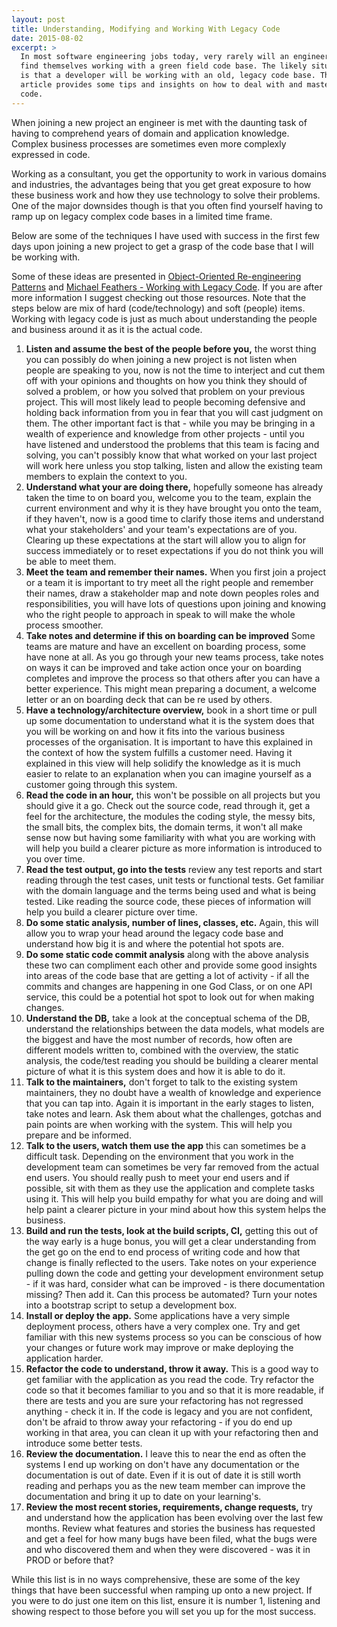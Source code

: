 ```yaml
---
layout: post
title: Understanding, Modifying and Working With Legacy Code
date: 2015-08-02
excerpt: >
  In most software engineering jobs today, very rarely will an engineer
  find themselves working with a green field code base. The likely situation
  is that a developer will be working with an old, legacy code base. This
  article provides some tips and insights on how to deal with and master legacy
  code.
---
```


When joining a new project an engineer is met with the daunting task of having
to comprehend years of domain and application knowledge. Complex business
processes are sometimes even more complexly expressed in code.

Working as a consultant, you get the opportunity to work in various domains and
industries, the advantages being that you get great exposure to how these
business work and how they use technology to solve their problems.  One of the
major downsides though is that you often find yourself having to ramp up on
legacy complex code bases in a limited time frame.

Below are some of the techniques I have used with success in the first few days
upon joining a new project to get a grasp of the code base that I will be
working with.

Some of these ideas are presented in [Object-Oriented Re-engineering
Patterns](http://scg.unibe.ch/download/oorp/) and [Michael Feathers - Working
with Legacy
Code](http://www.amazon.com/Working-Effectively-Legacy-Michael-Feathers/dp/0131177052).
If you are after more information I suggest checking out those resources. Note
that the steps below are mix of hard (code/technology) and soft (people) items.
Working with legacy code is just as much about understanding the people and
business around it as it is the actual code.

1. **Listen and assume the best of the people before you,** the worst thing you
   can possibly do when joining a new project is not listen when people are
   speaking to you, now is not the time to interject and cut them off with your
   opinions and thoughts on how you think they should of solved a problem, or
   how you solved that problem on your previous project. This will most likely
   lead to people becoming defensive and holding back information from you in
   fear that you will cast judgment on them. The other important fact is that -
   while you may be bringing in a wealth of experience and knowledge from other
   projects - until you have listened and understood the problems that this
   team is facing and solving, you can't possibly know that what worked on your
   last project will work here unless you stop talking, listen and allow the
   existing team members to explain the context to you.
1. **Understand what your are doing there,** hopefully someone has already
   taken the time to on board you, welcome you to the team, explain the current
   environment and why it is they have brought you onto the team, if they
   haven't, now is a good time to clarify those items and understand what your
   stakeholders' and your team's expectations are of you. Clearing up these
   expectations at the start will allow you to align for success
   immediately or to reset expectations if you do not think you will be able
   to meet them.
1. **Meet the team and remember their names.** When you first join a project
   or a team it is important to try meet all the right people and remember
   their names, draw a stakeholder map and note down peoples roles and
   responsibilities, you will have lots of questions upon joining and knowing
   who the right people to approach in speak to will make the whole process
   smoother.
1. **Take notes and determine if this on boarding can be improved** Some teams
   are mature and have an excellent on boarding process, some have none at
   all. As you go through your new teams process, take notes on ways it can be
   improved and take action once your on boarding completes and improve the
   process so that others after you can have a better experience. This might
   mean preparing a document, a welcome letter or an on boarding deck that can
   be re used by others.
1. **Have a technology/architecture overview,** book in a short time or pull up
   some documentation to understand what it is the system does that you will be
   working on and how it fits into the various business processes of the
   organisation. It is important to have this explained in the context of how
   the system fulfills a customer need.  Having it explained in this view will
   help solidify the knowledge as it is much easier to relate to an explanation
   when you can imagine yourself as a customer going through this system.
1. **Read the code in an hour,** this won't be possible on all projects but you
   should give it a go. Check out the source code, read through it, get a feel
   for the architecture, the modules the coding style, the messy bits, the
   small bits, the complex bits, the domain terms, it won't all make sense now
   but having some familiarity with what you are working with will help you
   build a clearer picture as more information is introduced to you over time.
1. **Read the test output, go into the tests** review any test reports and
   start reading through the test cases, unit tests or functional tests. Get
   familiar with the domain language and the terms being used and what is being
   tested. Like reading the source code, these pieces of information will help
   you build a clearer picture over time.
1. **Do some static analysis, number of lines, classes, etc.** Again, this will
   allow you to wrap your head around the legacy code base and understand how
   big it is and where the potential hot spots are.
1. **Do some static code commit analysis** along with the above analysis these
   two can compliment each other and provide some good insights into areas of
   the code base that are getting a lot of activity - if all the commits and
   changes are happening in one God Class, or on one API service, this could
   be a potential hot spot to look out for when making changes.
1. **Understand the DB,** take a look at the conceptual schema of the DB,
   understand the relationships between the data models, what models are the
   biggest and have the most number of records, how often are different models
   written to, combined with the overview, the static analysis, the code/test
   reading you should be building a clearer mental picture of what it is this
   system does and how it is able to do it.
1. **Talk to the maintainers,** don't forget to talk to the existing system
   maintainers, they no doubt have a wealth of knowledge and experience that
   you can tap into. Again it is important in the early stages to listen, take
   notes and learn. Ask them about what the challenges, gotchas and pain points
   are when working with the system. This will help you prepare and be
   informed.
1. **Talk to the users, watch them use the app** this can sometimes be a
   difficult task. Depending on the environment that you work in the
   development team can sometimes be very far removed from the actual end
   users. You should really push to meet your end users and if possible, sit
   with them as they use the application and complete tasks using it. This will
   help you build empathy for what you are doing and will help paint a clearer
   picture in your mind about how this system helps the business.
1. **Build and run the tests, look at the build scripts, CI,** getting this out
   of the way early is a huge bonus, you will get a clear understanding from
   the get go on the end to end process of writing code and how that change is
   finally reflected to the users. Take notes on your experience pulling down
   the code and getting your development environment setup - if it was hard,
   consider what can be improved - is there documentation missing? Then add it.
   Can this process be automated? Turn your notes into a bootstrap script
   to setup a development box.
1. **Install or deploy the app.** Some applications have a very simple
   deployment process, others have a very complex one. Try and get familiar
   with this new systems process so you can be conscious of how your changes or
   future work may improve or make deploying the application harder.
1. **Refactor the code to understand, throw it away.** This is a good way to
   get familiar with the application as you read the code. Try refactor the code
   so that it becomes familiar to you and so that it is more readable, if there
   are tests and you are sure your refactoring has not regressed anything -
   check it in. If the code is legacy and you are not confident, don't be
   afraid to throw away your refactoring - if you do end up working in that
   area, you can clean it up with your refactoring then and introduce some better tests.
1. **Review the documentation.** I leave this to near the end as often
   the systems I end up working on don't have any documentation or the
   documentation is out of date. Even if it is out of date it is still worth
   reading and perhaps you as the new team member can improve the documentation and
   bring it up to date on your learning's.
1. **Review the most recent stories, requirements, change requests,** try and
   understand how the application has been evolving over the last few months.
   Review what features and stories the business has requested and get a feel
   for how many bugs have been filed, what the bugs were and who discovered
   them and when they were discovered - was it in PROD or before that?

While this list is in no ways comprehensive, these are some of the key things
that have been successful when ramping up onto a new project. If you were to do
just one item on this list, ensure it is number 1, listening and showing
respect to those before you will set you up for the most success.

